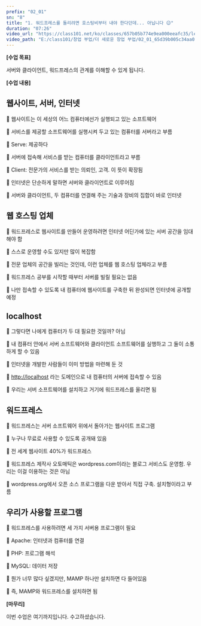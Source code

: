```yaml
---
prefix: "02_01"
sn: "8"
title: "1. 워드프레스를 돌리려면 호스팅비부터 내야 한다던데... 아닙니다 😉"
duration: "07:26"
video_url: "https://class101.net/ko/classes/657b05b774e9ea000eeafc35/lectures/65d39b005c34aa000ef55bb0"
video_path: "E:/class101/창업 부업/더 새로운 창업 부업/02_01_65d39b005c34aa000ef55bb0.mp4"
---
```


**[수업 목표]**

서버와 클라이언트, 워드프레스의 관계를 이해할 수 있게 됩니다.

**[수업 내용]**

## 웹사이트, 서버, 인터넷

📌 웹사이트는 이 세상의 어느 컴퓨터에선가 실행되고 있는 소프트웨어

📌 서비스를 제공할 소프트웨어를 실행시켜 두고 있는 컴퓨터를 서버라고 부름

📌 Serve: 제공하다

📌 서버에 접속해 서비스를 받는 컴퓨터를 클라이언트라고 부름

📌 Client: 전문가의 서비스를 받는 의뢰인, 고객. 이 뜻이 확장됨

📌 인터넷은 단순하게 말하면 서버와 클라이언트로 이루어짐

📌 서버와 클라이언트, 두 컴퓨터를 연결해 주는 기술과 장비의 집합이 바로 인터넷

## 웹 호스팅 업체

📌 워드프레스로 웹사이트를 만들어 운영하려면 인터넷 어딘가에 있는 서버 공간을 임대해야 함

📌 스스로 운영할 수도 있지만 많이 복잡함

📌 전문 업체의 공간을 빌리는 것인데, 이런 업체를 웹 호스팅 업체라고 부름

📌 워드프레스 공부를 시작할 때부터 서버를 빌릴 필요는 없음

📌 나만 접속할 수 있도록 내 컴퓨터에 웹사이트를 구축한 뒤 완성되면 인터넷에 공개할 예정

## localhost

📌 그렇다면 나에게 컴퓨터가 두 대 필요한 것일까? 아님

📌 내 컴퓨터 안에서 서버 소프트웨어와 클라이언트 소프트웨어를 실행하고 그 둘이 소통하게 할 수 있음

📌 인터넷을 개발한 사람들이 이미 방법을 마련해 둔 것

📌 <http://localhost> 라는 도메인으로 내 컴퓨터의 서버에 접속할 수 있음

📌 우리는 서버 소프트웨어를 설치하고 거기에 워드프레스를 올리면 됨

## 워드프레스

📌 워드프레스는 서버 소프트웨어 위에서 돌아가는 웹사이트 프로그램

📌 누구나 무료로 사용할 수 있도록 공개돼 있음

📌 전 세계 웹사이트 40%가 워드프레스

📌 워드프레스 제작사 오토매틱은 wordpress.com이라는 블로그 서비스도 운영함. 우리는 이걸 이용하는 것은 아님

📌 wordpress.org에서 오픈 소스 프로그램을 다운 받아서 직접 구축. 설치형이라고 부름

## 우리가 사용할 프로그램

📌 워드프레스를 사용하려면 세 가지 서버용 프로그램이 필요

📌 Apache: 인터넷과 컴퓨터를 연결

📌 PHP: 프로그램 해석

📌 MySQL: 데이터 저장

📌 뭔가 너무 많다 싶겠지만, MAMP 하나만 설치하면 다 들어있음

📌 즉, MAMP와 워드프레스를 설치하면 됨

**[마무리]**

이번 수업은 여기까지입니다. 수고하셨습니다.
